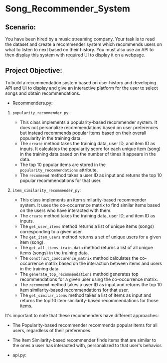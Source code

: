 # Song_Recommender_System

## Scenario:

You have been hired by a music streaming company. Your task is to read the dataset and create a recommender system which recommends users on what to listen to next based on their history. You must also use an API to then display this system with required UI to display it on a webpage.

## Project Objective:

To build a recommendation system based on user history and developing API and UI to display and give an interactive platform for the user to select songs and obtain recommendations.

- Recommenders.py: 
1. `popularity_recommender_py`:
   - This class implements a popularity-based recommender system. It does not personalize recommendations based on user preferences but instead recommends popular items based on their overall popularity in the training data.
   - The `create` method takes the training data, user ID, and item ID as inputs. It calculates the popularity score for each unique item (song) in the training data based on the number of times it appears in the data.
   - The top 10 popular items are stored in the `popularity_recommendations` attribute.
   - The `recommend` method takes a user ID as input and returns the top 10 popular recommendations for that user.

2. `item_similarity_recommender_py`:
   - This class implements an item similarity-based recommender system. It uses the co-occurrence matrix to find similar items based on the users who have interacted with them.
   - The `create` method takes the training data, user ID, and item ID as inputs.
   - The `get_user_items` method returns a list of unique items (songs) corresponding to a given user.
   - The `get_item_users` method returns a set of unique users for a given item (song).
   - The `get_all_items_train_data` method returns a list of all unique items (songs) in the training data.
   - The `construct_cooccurence_matrix` method calculates the co-occurrence matrix based on the interaction between items and users in the training data.
   - The `generate_top_recommendations` method generates top recommendations for a given user using the co-occurrence matrix.
   - The `recommend` method takes a user ID as input and returns the top 10 item similarity-based recommendations for that user.
   - The `get_similar_items` method takes a list of items as input and returns the top 10 item similarity-based recommendations for those items.

It's important to note that these recommenders have different approaches:
   - The Popularity-based recommender recommends popular items for all users, regardless of their preferences.
   - The Item Similarity-based recommender finds items that are similar to the ones a user has interacted with, personalized to that user's behavior.

- api.py: 

